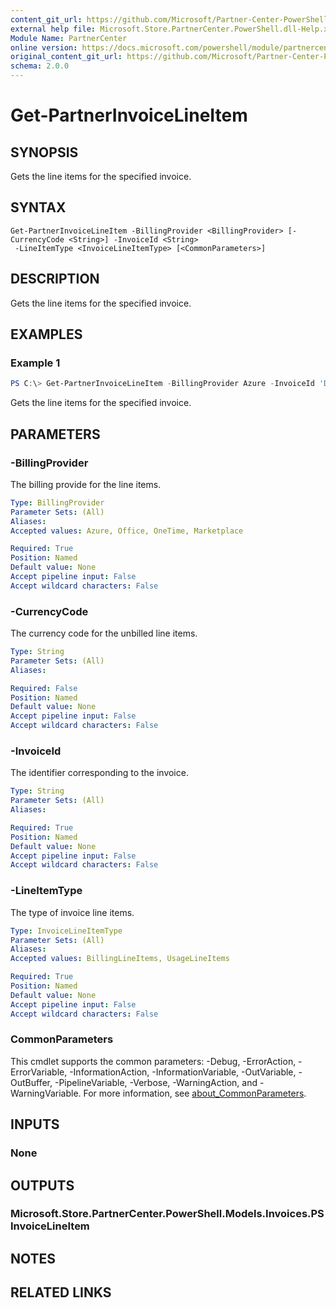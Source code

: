 ```yaml
---
content_git_url: https://github.com/Microsoft/Partner-Center-PowerShell/blob/master/docs/help/Get-PartnerInvoiceLineItem.md
external help file: Microsoft.Store.PartnerCenter.PowerShell.dll-Help.xml
Module Name: PartnerCenter
online version: https://docs.microsoft.com/powershell/module/partnercenter/Get-PartnerInvoiceLineItem
original_content_git_url: https://github.com/Microsoft/Partner-Center-PowerShell/blob/master/docs/help/Get-PartnerInvoiceLineItem.md
schema: 2.0.0
---
```


# Get-PartnerInvoiceLineItem

## SYNOPSIS
Gets the line items for the specified invoice.

## SYNTAX

```
Get-PartnerInvoiceLineItem -BillingProvider <BillingProvider> [-CurrencyCode <String>] -InvoiceId <String>
 -LineItemType <InvoiceLineItemType> [<CommonParameters>]
```

## DESCRIPTION
Gets the line items for the specified invoice.

## EXAMPLES

### Example 1
```powershell
PS C:\> Get-PartnerInvoiceLineItem -BillingProvider Azure -InvoiceId 'D070002ISK' -LineItemType 'BillingLineItems'
```

Gets the line items for the specified invoice.

## PARAMETERS

### -BillingProvider
The billing provide for the line items.

```yaml
Type: BillingProvider
Parameter Sets: (All)
Aliases:
Accepted values: Azure, Office, OneTime, Marketplace

Required: True
Position: Named
Default value: None
Accept pipeline input: False
Accept wildcard characters: False
```

### -CurrencyCode
The currency code for the unbilled line items.

```yaml
Type: String
Parameter Sets: (All)
Aliases:

Required: False
Position: Named
Default value: None
Accept pipeline input: False
Accept wildcard characters: False
```

### -InvoiceId
The identifier corresponding to the invoice.

```yaml
Type: String
Parameter Sets: (All)
Aliases:

Required: True
Position: Named
Default value: None
Accept pipeline input: False
Accept wildcard characters: False
```

### -LineItemType
The type of invoice line items.

```yaml
Type: InvoiceLineItemType
Parameter Sets: (All)
Aliases:
Accepted values: BillingLineItems, UsageLineItems

Required: True
Position: Named
Default value: None
Accept pipeline input: False
Accept wildcard characters: False
```

### CommonParameters
This cmdlet supports the common parameters: -Debug, -ErrorAction, -ErrorVariable, -InformationAction, -InformationVariable, -OutVariable, -OutBuffer, -PipelineVariable, -Verbose, -WarningAction, and -WarningVariable. For more information, see [about_CommonParameters](http://go.microsoft.com/fwlink/?LinkID=113216).

## INPUTS

### None

## OUTPUTS

### Microsoft.Store.PartnerCenter.PowerShell.Models.Invoices.PSInvoiceLineItem

## NOTES

## RELATED LINKS
